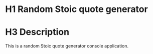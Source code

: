 # H1 Random Stoic quote generator

# H3 Description
This is a random Stoic quote generator console application.
